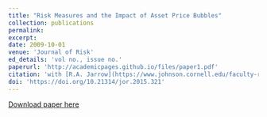 ```yaml
---
title: "Risk Measures and the Impact of Asset Price Bubbles"
collection: publications
permalink: 
excerpt: 
date: 2009-10-01
venue: 'Journal of Risk'
ed_details: 'vol no., issue no.'
paperurl: 'http://academicpages.github.io/files/paper1.pdf'
citation: 'with [R.A. Jarrow](https://www.johnson.cornell.edu/faculty-research/faculty/raj15/)'
doi: 'https://doi.org/10.21314/jor.2015.321'
---
```

<!-- This paper is about the number 1. The number 2 is left for future work. -->

[Download paper here](http://academicpages.github.io/files/paper1.pdf)

<!-- Recommended citation: Your Name, You. (2009). "Paper Title Number 1." <i>Journal 1</i>. 1(1). -->